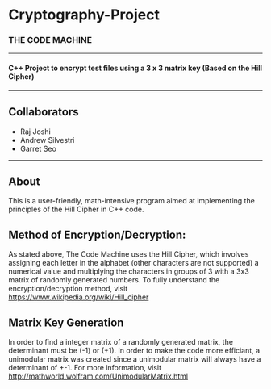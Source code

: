 # Cryptography-Project #
### THE CODE MACHINE ###
-------------------
#### C++ Project to encrypt test files using a 3 x 3 matrix key (Based on the Hill Cipher) 
----
## Collaborators
* Raj Joshi
* Andrew Silvestri
* Garret Seo
-------------------
## About 

This is a user-friendly, math-intensive program aimed at implementing the principles of the Hill Cipher in C++ code. 

## Method of Encryption/Decryption:
As stated above, The Code Machine uses the Hill Cipher, which involves assigning each letter in the alphabet (other characters are
not supported) a numerical value and multiplying the characters in groups of 3 with a 3x3 matrix of randomly generated numbers. 
To fully understand the encryption/decryption method, visit https://www.wikipedia.org/wiki/Hill_cipher

## Matrix Key Generation
In order to find a integer matrix of a randomly generated matrix, the determinant must be (-1) or (+1). In order to make the code more efficiant, a unimodular matrix was created since a unimodular matrix will always have a determinant of +-1. For more information, visit http://mathworld.wolfram.com/UnimodularMatrix.html
